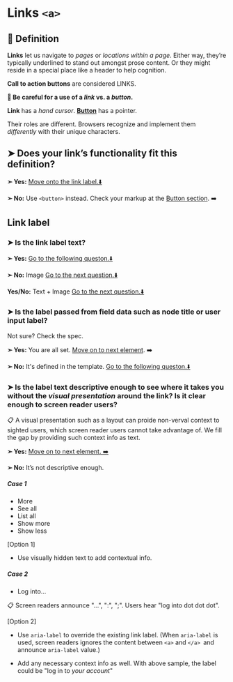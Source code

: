 # Links `<a>`

## 📖 Definition

**Links** let us navigate to *pages* or *locations within a page*. Either way, they’re typically underlined to stand out amongst prose content. Or they might reside in a special place like a header to help cognition.

**Call to action buttons** are considered LINKS.

**🛑 Be careful for a use of a *link* vs. a *button*.**

**Link** has a *hand cursor*.  **[Button](bottons.md)** has a pointer.
  
Their roles are different. Browsers recognize and implement them *differently* with their unique characters.

## ➤ Does your link’s functionality fit this definition?

**➣ Yes:** [Move onto the link label.⬇️](#link-label) 

**➢ No:** Use `<button>` instead. Check your markup at the [Button section](buttons.md). ➡️


<a name="link-label"></a>
## Link label

### ➤ Is the link label text?

**➣ Yes:** [Go to the following queston.⬇️](#user-input)

**➢ No:** Image [Go to the next question.⬇️]()

**Yes/No:** Text + Image [Go to the next question.⬇️]()

 
<a name="user-input"></a>
### ➤ Is the label passed from field data such as node title or user input label?

Not sure? Check the spec.

<!-- 
sample link label in the comp if the link takes you to a content page created by authors, or programatically generated page. If it meets the first one, "Yes".
-->

**➣ Yes:**  You are all set. [Move on to next element](ally-checklist.md). ➡️

**➢ No:**  It's defined in the template. [Go to the following queston.⬇️](#link-context)

<a name="link-context"></a> 
### ➤ Is the label text descriptive enough to see where it takes you without the *visual presentation* around the link? Is it clear enough to screen reader users?

📋 A visual presentation such as a layout can proide non-verval context to sighted users, which screen reader users cannot take advantage of. We fill the gap by providing such context info as text.

**➣ Yes:** [Move on to next element. ➡️](ally-checklist.md)

**➢ No:**  It’s not descriptive enough. 



##### Case 1

- More 
- See all
- List all
- Show more
- Show less

[Option 1] 

- Use visually hidden text to add contextual info.

##### Case 2

- Log into...

📋 Screen readers announce "...", ":", ";". Users hear "log into dot dot dot".

[Option 2]

- Use `aria-label` to override the existing link label. (When `aria-label` is used, screen readers ignores the content between `<a>` and `</a> `and announce `aria-label` value.)

- Add any necessary context info as well. With above sample, the label could be "log in to *your account*" 



